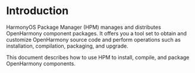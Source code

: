 # Introduction<a name="EN-US_TOPIC_0000001071487274"></a>

HarmonyOS Package Manager \(HPM\) manages and distributes OpenHarmony component packages. It offers you a tool set to obtain and customize OpenHarmony source code and perform operations such as installation, compilation, packaging, and upgrade.

This document describes how to use HPM to install, compile, and package OpenHarmony components.

